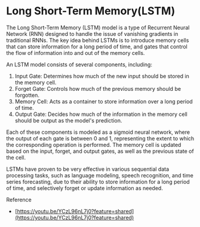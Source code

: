 # Long Short-Term Memory(LSTM)

The Long Short-Term Memory (LSTM) model is a type of Recurrent Neural Network (RNN) designed to handle the issue of vanishing gradients in traditional RNNs. The key idea behind LSTMs is to introduce memory cells that can store information for a long period of time, and gates that control the flow of information into and out of the memory cells.

An LSTM model consists of several components, including:

1. Input Gate: Determines how much of the new input should be stored in the memory cell.
2. Forget Gate: Controls how much of the previous memory should be forgotten.
3. Memory Cell: Acts as a container to store information over a long period of time.
4. Output Gate: Decides how much of the information in the memory cell should be output as the model's prediction.

Each of these components is modeled as a sigmoid neural network, where the output of each gate is between 0 and 1, representing the extent to which the corresponding operation is performed. The memory cell is updated based on the input, forget, and output gates, as well as the previous state of the cell.

LSTMs have proven to be very effective in various sequential data processing tasks, such as language modeling, speech recognition, and time series forecasting, due to their ability to store information for a long period of time, and selectively forget or update information as needed.



Reference

* [https://youtu.be/YCzL96nL7j0?feature=shared](https://youtu.be/YCzL96nL7j0?feature=shared)

